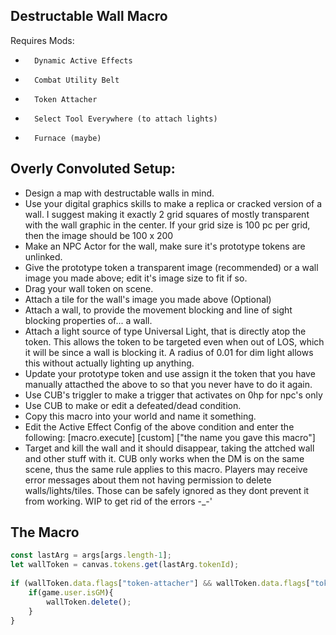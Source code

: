 ## Destructable Wall Macro
Requires Mods:
*		Dynamic Active Effects
*		Combat Utility Belt
*		Token Attacher
*		Select Tool Everywhere (to attach lights)
*		Furnace (maybe)
## Overly Convoluted Setup:
*	Design a map with destructable walls in mind.
*	Use your digital graphics skills to make a replica or cracked version of a wall. I suggest making it exactly 2 grid squares of mostly transparent with the wall graphic in the center. If your grid size is 100 pc per grid, then the image should be 100 x 200
*	Make an NPC Actor for the wall, make sure it's prototype tokens are unlinked.
*	Give the prototype token a transparent image (recommended) or a wall image you made above; edit it's image size to fit if so.
*	Drag your wall token on scene. 
*	Attach a tile for the wall's image you made above (Optional)
*	Attach a wall, to provide the movement blocking and line of sight blocking properties of... a wall.
*	Attach a light source of type Universal Light, that is directly atop the token. This allows the token to be targeted even when out of LOS, which it will be since a wall is blocking it. A radius of 0.01 for dim light allows this without actually lighting up anything.
*	Update your prototype token and use assign it the token that you have manually attacthed the above to so that you never have to do it again.
*	Use CUB's triggler to make a trigger that activates on 0hp for npc's only
*	Use CUB to make or edit a defeated/dead condition.
*	Copy this macro into your world and name it something.
*	Edit the Active Effect Config of the above condition and enter the following: [macro.execute] [custom] ["the name you gave this macro"]
*	Target and kill the wall and it should disappear, taking the attched wall and other stuff with it.
	CUB only works when the DM is on the same scene, thus the same rule applies to this macro.
	Players may receive error messages about them not having permission to delete walls/lights/tiles. Those can be safely ignored as they dont prevent it from working. 
	WIP to get rid of the errors -_-'

## The Macro
```javascript
const lastArg = args[args.length-1];
let wallToken = canvas.tokens.get(lastArg.tokenId);
			
if (wallToken.data.flags["token-attacher"] && wallToken.data.flags["token-attacher"].attached["Wall"].length > 0) {
	if(game.user.isGM){
		wallToken.delete();
	}
}
```
